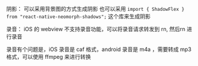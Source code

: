 
阴影：
    可以采用背景图的方式生成阴影
    也可以采用 `import { ShadowFlex } from "react-native-neomorph-shadows";` 这个库来生成阴影
    
录音：
    iOS 的 webview 不支持录音功能，可以将录音请求转发到 rn, 然后rn 进行录音
    
录音有个问题是，iOS 录音是 caf 格式，android 录音是 m4a ，需要转成 mp3 格式，可以使用 ffmpeg 来进行转换